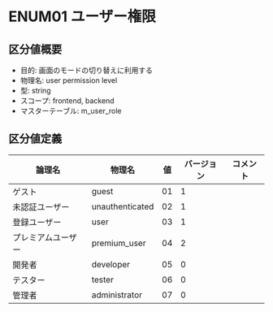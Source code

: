 # ENUM01 ユーザー権限

## 区分値概要

- 目的: 画面のモードの切り替えに利用する
- 物理名: user permission level
- 型: string
- スコープ: frontend, backend
- マスターテーブル: m_user_role

## 区分値定義

| 論理名             | 物理名          | 値  | バージョン | コメント |
| ------------------ | --------------- | --- | ---------- | -------- |
| ゲスト             | guest           | 01  | 1          |          |
| 未認証ユーザー     | unauthenticated | 02  | 1          |          |
| 登録ユーザー       | user            | 03  | 1          |          |
| プレミアムユーザー | premium_user    | 04  | 2          |          |
| 開発者             | developer       | 05  | 0          |          |
| テスター           | tester          | 06  | 0          |          |
| 管理者             | administrator   | 07  | 0          |          |

